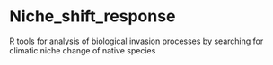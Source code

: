 # Niche_shift_response
R tools for analysis of biological invasion processes by searching for climatic niche change of native species
